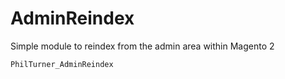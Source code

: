 # AdminReindex

Simple module to reindex from the admin area within Magento 2

`PhilTurner_AdminReindex`